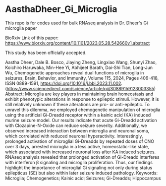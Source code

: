 # AasthaDheer_Gi_Microglia
This repo is for codes used for bulk RNAseq analysis in Dr. Dheer's Gi microglia paper

BioRxiv Link of this paper: https://www.biorxiv.org/content/10.1101/2023.05.28.542660v1.abstract

This study has been officially accepted.

Aastha Dheer, Dale B. Bosco, Jiaying Zheng, Lingxiao Wang, Shunyi Zhao, Koichiro Haruwaka, Min-Hee Yi, Abhijeet Barath, Dai-Shi Tian, Long-Jun Wu,
Chemogenetic approaches reveal dual functions of microglia in seizures,
Brain, Behavior, and Immunity,
Volume 115,
2024,
Pages 406-418,
ISSN 0889-1591,
https://doi.org/10.1016/j.bbi.2023.11.002.
(https://www.sciencedirect.com/science/article/pii/S0889159123003355)
Abstract: Microglia are key players in maintaining brain homeostasis and exhibit phenotypic alterations in response to epileptic stimuli. However, it is still relatively unknown if these alterations are pro- or anti-epileptic. To unravel this dilemma, we employed chemogenetic manipulation of microglia using the artificial Gi-Dreadd receptor within a kainic acid (KA) induced murine seizure model. Our results indicate that acute Gi-Dreadd activation with Clozapine-N-Oxide can reduce seizure severity. Additionally, we observed increased interaction between microglia and neuronal soma, which correlated with reduced neuronal hyperactivity. Interestingly, prolonged activation of microglial Gi-Dreadds by repeated doses of CNO over 3 days, arrested microglia in a less active, homeostatic-like state, which associated with increased neuronal loss after KA induced seizures. RNAseq analysis revealed that prolonged activation of Gi-Dreadd interferes with interferon β signaling and microglia proliferation. Thus, our findings highlight the importance of microglial Gi signaling not only during status epilepticus (SE) but also within later seizure induced pathology.
Keywords: Microglia; Chemogenetics; Kainic acid; Seizures; Gi-Dreadds; Hippocampus

